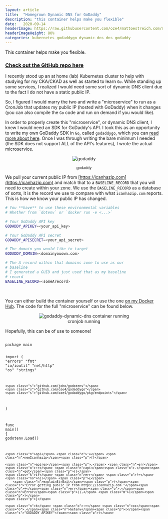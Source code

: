 ```yaml
---
layout: article
title:  "Homegrown Dynamic DNS for GoDaddy"
description: "this container helps make you flexible"
date:   2020-09-14
headerImage: https://raw.githubusercontent.com/oze4/mattoestreich.com/master/assets/hummingbird.jpg
headerImageHeight: 80%
categories: kubernetes godaddygo dynamic-dns dns godaddy
---
```


This container helps make you flexible.

### [Check out the GitHub repo here](https://github.com/oze4/service.godaddy-dynamic-dns)

I recently stood up an at home (lab) Kubernetes cluster to help with studying for my CKA/CKAD as well as started to learn `Go`. While standing up some services, I realized I would need some sort of dynamic DNS client due to the fact I do not have a static public IP.

So, I figured I would marry the two and write a "microservice" to run as a CronJob that updates my public IP (hosted with GoDaddy) when it changes (you can also compile the `Go` code and run on demand if you would like).

In order to properly create this "microservice", or dynamic DNS client, I knew I would need an SDK for GoDaddy's API. I took this as an opportunity to write my own GoDaddy SDK in `Go`, called `godaddygo`, which you can [read more about here](https://mattoestreich.com/golang/sdk/godaddy/godaddygo/2020/09/11/godaddygo.html). Once I was through writing the bare minimum I needed (the SDK does not support ALL of the API's features), I wrote the actual microservice.

<div style="text-align:center;">
<img title="godaddy" style="max-width:5rem;" src="https://raw.githubusercontent.com/oze4/mattoestreich.com/master/assets/godaddy.jpeg" alt="godaddy">
<p><small>godaddy</small></p>
</div>

We pull your current public IP from [https://icanhazip.com](https://icanhazip.com) and match that to a `BASELINE_RECORD` that you will need to create within your zone. We use the `BASELINE_RECORD` as a database of sorts, it is the record we use to compare with what `icanhazip.com` reports. This is how we know your public IP has changed.

```bash
# You **have** to use these environmental variables
# Whether from `dotenv` or `docker run -e <...>`

# Your GoDaddy API key
GODADDY_APIKEY=<your_api_key>

# Your GoDaddy API secret
GODADDY_APISECRET=<your_api_secret>

# The domain you would like to target
GODADDY_DOMAIN=<domainyouown.com>

# The A record within that domains zone to use as our
# baseline
# I generated a GUID and just used that as my baseline
# record
BASELINE_RECORD=<someArecord>
```

<br />

You can either build the container yourself or use the one [on my Docker Hub](https://hub.docker.com/repository/docker/oze4/godaddy-dynamic-dns). The code for the full "microservice" can be found below.


<div style="text-align:center;">
<img style="max-height:20rem;" class="modal-image" src="https://raw.githubusercontent.com/oze4/mattoestreich.com/master/assets/godaddy-dynamic-dns-cronjob-running.png" alt="godaddy-dynamic-dns container running">
<p style="margin:0;">cronjob running</p>
</div>

Hopefully, this can be of use to someone!

<div style="max-height:35rem;overflow:scroll;">
<div class="language-golang highlighter-rouge"><div class="highlight"><pre class="highlight"><code><span class="k">package</span> <span class="n">main</span>

<span class="k">import</span> <span class="p">(</span>
	<span class="s">"errors"</span>
	<span class="s">"fmt"</span>
	<span class="s">"io/ioutil"</span>
	<span class="s">"net/http"</span>
	<span class="s">"os"</span>
	<span class="s">"strings"</span>

	<span class="s">"github.com/joho/godotenv"</span>
	<span class="s">"github.com/oze4/godaddygo"</span>
	<span class="s">"github.com/oze4/godaddygo/pkg/endpoints"</span>
<span class="p">)</span>

<span class="k">func</span> <span class="n">main</span><span class="p">()</span> <span class="p">{</span>
	<span class="n">godotenv</span><span class="o">.</span><span class="n">Load</span><span class="p">()</span>

	<span class="n">api</span> <span class="o">:=</span> <span class="n">newIcanhazip</span><span class="p">()</span>

	<span class="n">apires</span><span class="p">,</span> <span class="n">err</span> <span class="o">:=</span> <span class="n">api</span><span class="o">.</span><span class="n">get</span><span class="p">()</span>
	<span class="k">if</span> <span class="n">err</span> <span class="o">!=</span> <span class="no">nil</span> <span class="p">{</span>
		<span class="n">explainStrExit</span><span class="p">(</span><span class="s">"Error getting public IP from https://icanhazip.com "</span><span class="o">+</span><span class="n">err</span><span class="o">.</span><span class="n">Error</span><span class="p">(),</span> <span class="m">1</span><span class="p">)</span>
	<span class="p">}</span>

	<span class="n">k</span> <span class="o">:=</span> <span class="n">os</span><span class="o">.</span><span class="n">Getenv</span><span class="p">(</span><span class="s">"GODADDY_APIKEY"</span><span class="p">)</span>
	<span class="n">s</span> <span class="o">:=</span> <span class="n">os</span><span class="o">.</span><span class="n">Getenv</span><span class="p">(</span><span class="s">"GODADDY_APISECRET"</span><span class="p">)</span>
	<span class="n">d</span> <span class="o">:=</span> <span class="n">os</span><span class="o">.</span><span class="n">Getenv</span><span class="p">(</span><span class="s">"GODADDY_DOMAIN"</span><span class="p">)</span>

	<span class="n">gd</span> <span class="o">:=</span> <span class="n">newGoDaddy</span><span class="p">(</span><span class="n">k</span><span class="p">,</span> <span class="n">s</span><span class="p">,</span> <span class="n">d</span><span class="p">)</span>

	<span class="n">gdres</span><span class="p">,</span> <span class="n">err</span> <span class="o">:=</span> <span class="n">gd</span><span class="o">.</span><span class="n">get</span><span class="p">()</span>
	<span class="k">if</span> <span class="n">err</span> <span class="o">!=</span> <span class="no">nil</span> <span class="p">{</span>
		<span class="n">explainStrExit</span><span class="p">(</span><span class="s">"Error getting IP from GoDaddy: "</span><span class="o">+</span><span class="n">err</span><span class="o">.</span><span class="n">Error</span><span class="p">(),</span> <span class="m">1</span><span class="p">)</span>
	<span class="p">}</span>

	<span class="k">if</span> <span class="n">apires</span> <span class="o">==</span> <span class="n">gdres</span> <span class="p">{</span>
		<span class="n">explainStrExit</span><span class="p">(</span><span class="s">"Public IP has not changed: "</span><span class="o">+</span><span class="n">apires</span><span class="p">,</span> <span class="m">0</span><span class="p">)</span>
	<span class="p">}</span>

	<span class="n">explainStr</span><span class="p">(</span><span class="s">"Public IP has changed, updating GoDaddy now. Old: "</span> <span class="o">+</span> <span class="n">gdres</span> <span class="o">+</span> <span class="s">" New: "</span> <span class="o">+</span> <span class="n">apires</span><span class="p">)</span>

	<span class="k">if</span> <span class="n">err</span> <span class="o">:=</span> <span class="n">gd</span><span class="o">.</span><span class="n">update</span><span class="p">(</span><span class="n">apires</span><span class="p">);</span> <span class="n">err</span> <span class="o">!=</span> <span class="no">nil</span> <span class="p">{</span>
		<span class="n">explainStrExit</span><span class="p">(</span><span class="s">"Error updating GoDaddy DNS: "</span><span class="o">+</span><span class="n">err</span><span class="o">.</span><span class="n">Error</span><span class="p">(),</span> <span class="m">1</span><span class="p">)</span>
	<span class="p">}</span>

	<span class="n">explainStrExit</span><span class="p">(</span><span class="s">"</span><span class="se">\n</span><span class="s">Done</span><span class="se">\n</span><span class="s">"</span><span class="p">,</span> <span class="m">0</span><span class="p">)</span>
<span class="p">}</span>

<span class="c">/**
 * helper functions
 */</span>

<span class="k">func</span> <span class="n">explainStr</span><span class="p">(</span><span class="n">message</span> <span class="kt">string</span><span class="p">)</span> <span class="p">{</span>
	<span class="n">fmt</span><span class="o">.</span><span class="n">Printf</span><span class="p">(</span><span class="s">"%s</span><span class="se">\n</span><span class="s">"</span><span class="p">,</span> <span class="n">message</span><span class="p">)</span>
<span class="p">}</span>

<span class="k">func</span> <span class="n">explainStrExit</span><span class="p">(</span><span class="n">message</span> <span class="kt">string</span><span class="p">,</span> <span class="n">exitCode</span> <span class="kt">int</span><span class="p">)</span> <span class="p">{</span>
	<span class="n">fmt</span><span class="o">.</span><span class="n">Printf</span><span class="p">(</span><span class="s">"%s</span><span class="se">\n</span><span class="s">"</span><span class="p">,</span> <span class="n">message</span><span class="p">)</span>
	<span class="n">os</span><span class="o">.</span><span class="n">Exit</span><span class="p">(</span><span class="n">exitCode</span><span class="p">)</span>
<span class="p">}</span>

<span class="c">/**
 * icanhazip
 */</span>

<span class="k">func</span> <span class="n">newIcanhazip</span><span class="p">()</span> <span class="n">icanhazip</span> <span class="p">{</span>
	<span class="k">return</span> <span class="n">icanhazip</span><span class="p">{}</span>
<span class="p">}</span>

<span class="k">type</span> <span class="n">icanhazip</span> <span class="k">struct</span><span class="p">{}</span>

<span class="k">func</span> <span class="p">(</span><span class="n">i</span> <span class="n">icanhazip</span><span class="p">)</span> <span class="n">get</span><span class="p">()</span> <span class="p">(</span><span class="kt">string</span><span class="p">,</span> <span class="kt">error</span><span class="p">)</span> <span class="p">{</span>
	<span class="n">resp</span><span class="p">,</span> <span class="n">err</span> <span class="o">:=</span> <span class="n">http</span><span class="o">.</span><span class="n">Get</span><span class="p">(</span><span class="s">"https://icanhazip.com"</span><span class="p">)</span>
	<span class="k">if</span> <span class="n">err</span> <span class="o">!=</span> <span class="no">nil</span> <span class="p">{</span>
		<span class="k">return</span> <span class="s">""</span><span class="p">,</span> <span class="n">err</span>
	<span class="p">}</span>
	<span class="k">defer</span> <span class="n">resp</span><span class="o">.</span><span class="n">Body</span><span class="o">.</span><span class="n">Close</span><span class="p">()</span>
	<span class="n">body</span><span class="p">,</span> <span class="n">err</span> <span class="o">:=</span> <span class="n">ioutil</span><span class="o">.</span><span class="n">ReadAll</span><span class="p">(</span><span class="n">resp</span><span class="o">.</span><span class="n">Body</span><span class="p">)</span>
	<span class="k">if</span> <span class="n">err</span> <span class="o">!=</span> <span class="no">nil</span> <span class="p">{</span>
		<span class="k">return</span> <span class="s">""</span><span class="p">,</span> <span class="n">err</span>
	<span class="p">}</span>
	<span class="k">return</span> <span class="n">strings</span><span class="o">.</span><span class="n">TrimSpace</span><span class="p">(</span><span class="kt">string</span><span class="p">(</span><span class="n">body</span><span class="p">)),</span> <span class="no">nil</span>
<span class="p">}</span>

<span class="c">/**
 * godaddy
 */</span>

<span class="k">func</span> <span class="n">newGoDaddy</span><span class="p">(</span><span class="n">k</span><span class="p">,</span> <span class="n">s</span><span class="p">,</span> <span class="n">d</span> <span class="kt">string</span><span class="p">)</span> <span class="n">goDaddy</span> <span class="p">{</span>
	<span class="n">baseline</span> <span class="o">:=</span> <span class="n">os</span><span class="o">.</span><span class="n">Getenv</span><span class="p">(</span><span class="s">"BASELINE_RECORD"</span><span class="p">)</span>
	<span class="n">api</span> <span class="o">:=</span> <span class="n">godaddygo</span><span class="o">.</span><span class="n">ConnectProduction</span><span class="p">(</span><span class="n">k</span><span class="p">,</span> <span class="n">s</span><span class="p">)</span><span class="o">.</span><span class="n">V1</span><span class="p">()</span><span class="o">.</span><span class="n">Domain</span><span class="p">(</span><span class="n">d</span><span class="p">)</span><span class="o">.</span><span class="n">Records</span><span class="p">()</span>
	<span class="k">return</span> <span class="n">goDaddy</span><span class="p">{</span><span class="n">baseline</span><span class="p">,</span> <span class="n">api</span><span class="p">}</span>
<span class="p">}</span>

<span class="k">type</span> <span class="n">goDaddy</span> <span class="k">struct</span> <span class="p">{</span>
	<span class="n">baseline</span> <span class="kt">string</span> <span class="c">// BASELINE_RECORD</span>
	<span class="n">recs</span>     <span class="n">endpoints</span><span class="o">.</span><span class="n">Records</span>
<span class="p">}</span>

<span class="c">// get returns the *value* of your `BASELINE_RECORD`</span>
<span class="k">func</span> <span class="p">(</span><span class="n">g</span> <span class="o">*</span><span class="n">goDaddy</span><span class="p">)</span> <span class="n">get</span><span class="p">()</span> <span class="p">(</span><span class="kt">string</span><span class="p">,</span> <span class="kt">error</span><span class="p">)</span> <span class="p">{</span>
	<span class="n">r</span><span class="p">,</span> <span class="n">e</span> <span class="o">:=</span> <span class="n">g</span><span class="o">.</span><span class="n">recs</span><span class="o">.</span><span class="n">GetByTypeName</span><span class="p">(</span><span class="s">"A"</span><span class="p">,</span> <span class="n">g</span><span class="o">.</span><span class="n">baseline</span><span class="p">)</span>
	<span class="k">if</span> <span class="n">e</span> <span class="o">!=</span> <span class="no">nil</span> <span class="p">{</span>
		<span class="k">return</span> <span class="s">""</span><span class="p">,</span> <span class="n">e</span>
	<span class="p">}</span>
	<span class="k">return</span> <span class="n">strings</span><span class="o">.</span><span class="n">TrimSpace</span><span class="p">((</span><span class="o">*</span><span class="n">r</span><span class="p">)[</span><span class="m">0</span><span class="p">]</span><span class="o">.</span><span class="n">Data</span><span class="p">),</span> <span class="no">nil</span>
<span class="p">}</span>

<span class="c">// update sets all A records to your new public IP</span>
<span class="k">func</span> <span class="p">(</span><span class="n">g</span> <span class="n">goDaddy</span><span class="p">)</span> <span class="n">update</span><span class="p">(</span><span class="n">newIP</span> <span class="kt">string</span><span class="p">)</span> <span class="kt">error</span> <span class="p">{</span>
	<span class="n">r</span><span class="p">,</span> <span class="n">e</span> <span class="o">:=</span> <span class="n">g</span><span class="o">.</span><span class="n">recs</span><span class="o">.</span><span class="n">GetByType</span><span class="p">(</span><span class="s">"A"</span><span class="p">)</span>
	<span class="k">if</span> <span class="n">e</span> <span class="o">!=</span> <span class="no">nil</span> <span class="p">{</span>
		<span class="k">return</span> <span class="n">e</span>
	<span class="p">}</span>
	<span class="k">for</span> <span class="n">_</span><span class="p">,</span> <span class="n">d</span> <span class="o">:=</span> <span class="k">range</span> <span class="o">*</span><span class="n">r</span> <span class="p">{</span>
		<span class="k">if</span> <span class="n">e</span> <span class="o">:=</span> <span class="n">g</span><span class="o">.</span><span class="n">recs</span><span class="o">.</span><span class="n">SetValue</span><span class="p">(</span><span class="n">d</span><span class="o">.</span><span class="n">Type</span><span class="p">,</span> <span class="n">d</span><span class="o">.</span><span class="n">Name</span><span class="p">,</span> <span class="n">newIP</span><span class="p">);</span> <span class="n">e</span> <span class="o">!=</span> <span class="no">nil</span> <span class="p">{</span>
			<span class="k">return</span> <span class="n">errors</span><span class="o">.</span><span class="n">New</span><span class="p">(</span><span class="s">"Error setting record: "</span> <span class="o">+</span> <span class="n">d</span><span class="o">.</span><span class="n">Name</span><span class="p">)</span>
		<span class="p">}</span>
	<span class="p">}</span>
	<span class="k">return</span> <span class="no">nil</span>
<span class="p">}</span>

</code></pre></div></div>
</div>
